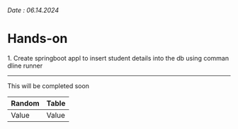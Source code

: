 
*Date : 06.14.2024*

# Hands-on


1. Create springboot appl to insert student details into the db using commandline runner

---


This will be completed soon



| Random | Table |
| ------ | ----- |
| Value  | Value |

